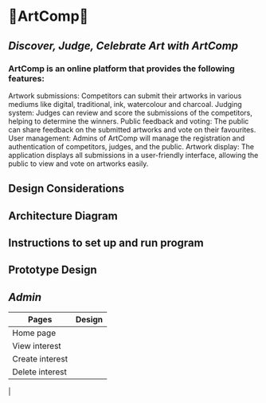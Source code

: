 # 🎨ArtComp🎨
## _Discover, Judge, Celebrate Art with ArtComp_
### ArtComp is an online platform that provides the following features:
Artwork submissions: Competitors can submit their artworks in various mediums like digital, traditional, ink, watercolour and charcoal.
Judging system: Judges can review and score the submissions of the competitors, helping to determine the winners.
Public feedback and voting: The public can share feedback on the submitted artworks and vote on their favourites.
User management: Admins of ArtComp will manage the registration and authentication of competitors, judges, and the public. 
Artwork display: The application displays all submissions in a user-friendly interface, allowing the public to view and vote on artworks easily.

## Design Considerations

## Architecture Diagram

## Instructions to set up and run program

## Prototype Design
## _Admin_

| Pages | Design |
| ------ | ------ |
| Home page | |
| View interest | |
| Create interest | |
| Delete interest | |
| 

